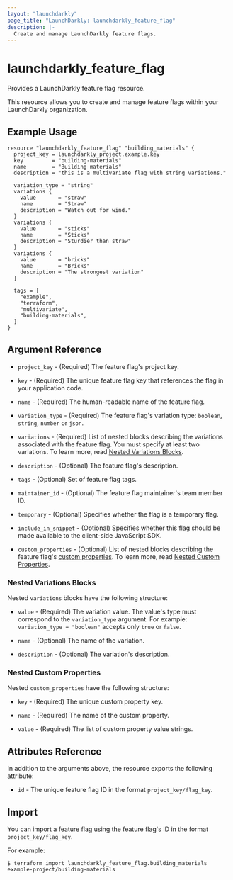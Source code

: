 ```yaml
---
layout: "launchdarkly"
page_title: "LaunchDarkly: launchdarkly_feature_flag"
description: |-
  Create and manage LaunchDarkly feature flags.
---
```


# launchdarkly_feature_flag

Provides a LaunchDarkly feature flag resource.

This resource allows you to create and manage feature flags within your LaunchDarkly organization.

## Example Usage

```hcl
resource "launchdarkly_feature_flag" "building_materials" {
  project_key = launchdarkly_project.example.key
  key         = "building-materials"
  name        = "Building materials"
  description = "this is a multivariate flag with string variations."

  variation_type = "string"
  variations {
    value       = "straw"
    name        = "Straw"
    description = "Watch out for wind."
  }
  variations {
    value       = "sticks"
    name        = "Sticks"
    description = "Sturdier than straw"
  }
  variations {
    value       = "bricks"
    name        = "Bricks"
    description = "The strongest variation"
  }

  tags = [
    "example",
    "terraform",
    "multivariate",
    "building-materials",
  ]
}
```

## Argument Reference

- `project_key` - (Required) The feature flag's project key.

- `key` - (Required) The unique feature flag key that references the flag in your application code.

- `name` - (Required) The human-readable name of the feature flag.

- `variation_type` - (Required) The feature flag's variation type: `boolean`, `string`, `number` or `json`.

- `variations` - (Required) List of nested blocks describing the variations associated with the feature flag. You must specify at least two variations. To learn more, read [Nested Variations Blocks](#nested-variations-blocks).

- `description` - (Optional) The feature flag's description.

- `tags` - (Optional) Set of feature flag tags.

- `maintainer_id` - (Optional) The feature flag maintainer's team member ID.

- `temporary` - (Optional) Specifies whether the flag is a temporary flag.

- `include_in_snippet` - (Optional) Specifies whether this flag should be made available to the client-side JavaScript SDK.

- `custom_properties` - (Optional) List of nested blocks describing the feature flag's [custom properties](https://docs.launchdarkly.com/docs/custom-properties). To learn more, read [Nested Custom Properties](#nested-custom-properties).

### Nested Variations Blocks

Nested `variations` blocks have the following structure:

- `value` - (Required) The variation value. The value's type must correspond to the `variation_type` argument. For example: `variation_type = "boolean"` accepts only `true` or `false`.

- `name` - (Optional) The name of the variation.

- `description` - (Optional) The variation's description.

### Nested Custom Properties

Nested `custom_properties` have the following structure:

- `key` - (Required) The unique custom property key.

- `name` - (Required) The name of the custom property.

- `value` - (Required) The list of custom property value strings.

## Attributes Reference

In addition to the arguments above, the resource exports the following attribute:

- `id` - The unique feature flag ID in the format `project_key/flag_key`.

## Import

You can import a feature flag using the feature flag's ID in the format `project_key/flag_key`.

For example:

```
$ terraform import launchdarkly_feature_flag.building_materials example-project/building-materials
```
